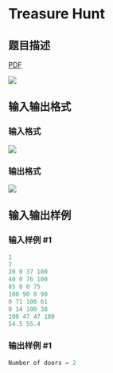 # Treasure Hunt

## 题目描述

[problemUrl]: https://uva.onlinejudge.org/index.php?option=com_onlinejudge&Itemid=8&category=9&page=show_problem&problem=695

[PDF](https://uva.onlinejudge.org/external/7/p754.pdf)

![](https://cdn.luogu.com.cn/upload/vjudge_pic/UVA754/04f2a819ed5c19cb5872e7941bedcb8ca0394604.png)

## 输入输出格式

### 输入格式

![](https://cdn.luogu.com.cn/upload/vjudge_pic/UVA754/f8afc16160f70109ff827d44579d1a065bee08d7.png)

### 输出格式

![](https://cdn.luogu.com.cn/upload/vjudge_pic/UVA754/b0ec2afae48865f726d91852baccb299ea89ffbd.png)

## 输入输出样例

### 输入样例 #1

```cpp
1
7
20 0 37 100
40 0 76 100
85 0 0 75
100 90 0 90
0 71 100 61
0 14 100 38
100 47 47 100
54.5 55.4
```


### 输出样例 #1

```cpp
Number of doors = 2
```


